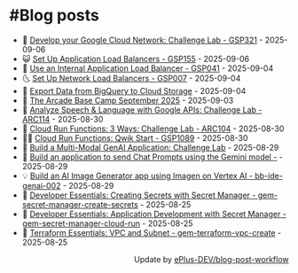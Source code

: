 # #Blog posts
<!-- BLOG-POST-LIST:START -->
- 🧰 [Develop your Google Cloud Network: Challenge Lab - GSP321](https://eplus.dev/develop-your-google-cloud-network-challenge-lab-gsp321) - 2025-09-06
- 😺 [Set Up Application Load Balancers - GSP155](https://eplus.dev/set-up-application-load-balancers-gsp155) - 2025-09-06
- 🗽 [Use an Internal Application Load Balancer - GSP041](https://eplus.dev/use-an-internal-application-load-balancer-gsp041) - 2025-09-04
- 🌜 [Set Up Network Load Balancers - GSP007](https://eplus.dev/set-up-network-load-balancers-gsp007) - 2025-09-04
- 📝 [Export Data from BigQuery to Cloud Storage](https://eplus.dev/export-data-from-bigquery-to-cloud-storage) - 2025-09-04
- 🚀 [The Arcade Base Camp September 2025](https://eplus.dev/the-arcade-base-camp-september-2025) - 2025-09-03
- 💼 [Analyze Speech &amp; Language with Google APIs: Challenge Lab - ARC114](https://eplus.dev/analyze-speech-and-language-with-google-apis-challenge-lab-arc114) - 2025-08-30
- 🦣 [Cloud Run Functions: 3 Ways: Challenge Lab - ARC104](https://eplus.dev/cloud-run-functions-3-ways-challenge-lab-arc104) - 2025-08-30
- 👨‍🏫 [Cloud Run Functions: Qwik Start - GSP1089](https://eplus.dev/cloud-run-functions-qwik-start-gsp1089) - 2025-08-30
- 🔭 [Build a Multi-Modal GenAI Application: Challenge Lab](https://eplus.dev/build-a-multi-modal-genai-application-challenge-lab) - 2025-08-29
- 🤡 [Build an application to send Chat Prompts using the Gemini model -](https://eplus.dev/build-an-application-to-send-chat-prompts-using-the-gemini-model) - 2025-08-29
- 💡 [Build an AI Image Generator app using Imagen on Vertex AI - bb-ide-genai-002](https://eplus.dev/build-an-ai-image-generator-app-using-imagen-on-vertex-ai-bb-ide-genai-002-1) - 2025-08-29
- 🦣 [Developer Essentials: Creating Secrets with Secret Manager - gem-secret-manager-create-secrets](https://eplus.dev/developer-essentials-creating-secrets-with-secret-manager-gem-secret-manager-create-secrets) - 2025-08-25
- 💪 [Developer Essentials: Application Development with Secret Manager - gem-secret-manager-cloud-run](https://eplus.dev/developer-essentials-application-development-with-secret-manager-gem-secret-manager-cloud-run) - 2025-08-25
- 🤡 [Terraform Essentials: VPC and Subnet - gem-terraform-vpc-create](https://eplus.dev/terraform-essentials-vpc-and-subnet-gem-terraform-vpc-create) - 2025-08-25<!-- BLOG-POST-LIST:END -->
<div align="right">
  Update by <a target="_blank"
    href="https://github.com/ePlus-DEV/blog-post-workflow">ePlus-DEV/blog-post-workflow</a>
</div>
